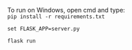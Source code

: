 To run on Windows, open cmd and type:  
`pip install -r requirements.txt`  

`set FLASK_APP=server.py`  

`flask run`
